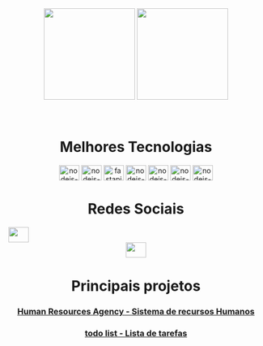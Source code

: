 <div align="center">
  <img  height="180em" src="https://github-readme-stats.vercel.app/api?username=IgorBarreto&show_icons=true&theme=great-gatsby&include_all_commits=true&count_private=true"/>
  <img height="180em" src="https://github-readme-stats.vercel.app/api/top-langs/?username=IgorBarreto&layout=compact&langs_count=16&theme=great-gatsby"/>
</div>
<br>
<div  align="center"> 
  <div style="display: inline_block"><br>
    <h1 align="center">Melhores Tecnologias</h1>
      <!-- Python -->
    <img align="center" height="30" width="40" alt="nodejs-icon" src="https://user-images.githubusercontent.com/22065573/201505945-b5c34ab1-ec90-4ab3-9ec0-5d84c6651138.svg">
      <!-- Django -->
      <img align="center" height="30" width="40" alt="nodejs-icon" src="https://user-images.githubusercontent.com/22065573/201505946-99228c97-ecaa-43d7-9a5b-eecd686089a9.svg">
      <!-- FastAPI -->
      <img align="center" height="30" width="40" alt="fastapi-icon" src="https://user-images.githubusercontent.com/22065573/201506798-d6d9725c-2c4f-42d9-8f0f-63e90262dd92.svg">
      <!-- java script -->
      <img align="center" height="30" width="40" alt="nodejs-icon" src="https://user-images.githubusercontent.com/22065573/201505942-58492f8b-104f-4aab-8075-5f600ed72c9d.svg">
      <!-- CSS -->
      <img align="center" height="30" width="40" alt="nodejs-icon" src="https://user-images.githubusercontent.com/22065573/201505943-f3d203a7-7e83-43a7-93d9-c98f71d0a019.svg">
    <!-- HTML5 -->
      <img align="center" height="30" width="40" alt="nodejs-icon" src="https://user-images.githubusercontent.com/22065573/201505944-ba2929b7-5497-47c7-ac45-df0fd515c1ef.svg">
    <!-- Bootstrap -->
      <img align="center" height="30" width="40" alt="nodejs-icon" src="https://user-images.githubusercontent.com/22065573/201505947-26ca29d3-2415-4fef-8d1d-02e579c9d83c.svg">
    <!-- VeuJs -->
      <!-- <img align="center" height="30" width="40" alt="Vuejs-icon" src="https://user-images.githubusercontent.com/22065573/201506110-47b41334-f069-40a4-bf3d-07a33e07ac04.svg"> -->
    <h1 align="center">Redes Sociais</h1>
      <!-- Email -->
    <a href = "mailto: igorbarreto1993@hotmail.com">
      <img  style="margin-right: 500px;" align="center" height="30" width="40" src="https://user-images.githubusercontent.com/22065573/201506242-66b27bd7-8c72-4baf-9e2b-d29fdb66a0bd.svg">
    </a>
      <!-- Linkedin -->
    <a href = "https://www.linkedin.com/in/luigi-gottardello-fonseca-44651a205/">
      <img  align="center" height="30" width="40" src="https://user-images.githubusercontent.com/22065573/201506311-5790387f-c38d-4997-a714-99eefec27255.svg">
    </a>
      <h1 align="center">Principais projetos</h1>
       <h3><a href="https://github.com/IgorBarreto/human-resources-agency">
Human Resources Agency - Sistema de recursos Humanos</a></h3>
      <h3><a href="https://github.com/IgorBarreto/Todo-list-django">todo list - Lista de tarefas</a></h3>
      <!-- <h3><a href="https://github.com/IgorBarreto?tab=repositories">Mais...</a></h3>-->
  </div>
</div>
